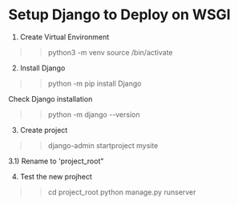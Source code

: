# Setup Django to Deploy on WSGI

1) Create Virtual Environment
>>python3 -m venv <name>
>>source <name>/bin/activate

2) Install Django
>> python -m pip install Django

Check Django installation
>> python -m django --version

3) Create project

>>django-admin startproject mysite

3.1) Rename to 'project_root"

4) Test the new projhect
>> cd project_root
>> python manage.py runserver